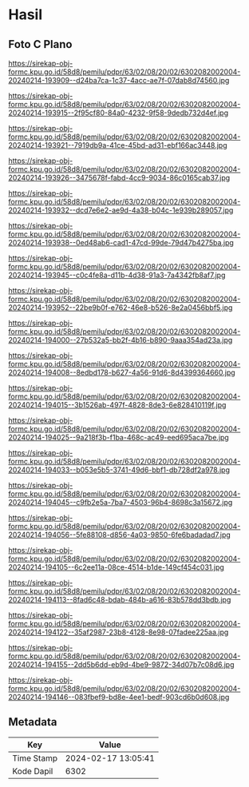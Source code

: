 # Hasil

## Foto C Plano

https://sirekap-obj-formc.kpu.go.id/58d8/pemilu/pdpr/63/02/08/20/02/6302082002004-20240214-193909--d24ba7ca-1c37-4acc-ae7f-07dab8d74560.jpg

https://sirekap-obj-formc.kpu.go.id/58d8/pemilu/pdpr/63/02/08/20/02/6302082002004-20240214-193915--2f95cf80-84a0-4232-9f58-9dedb732d4ef.jpg

https://sirekap-obj-formc.kpu.go.id/58d8/pemilu/pdpr/63/02/08/20/02/6302082002004-20240214-193921--7919db9a-41ce-45bd-ad31-ebf166ac3448.jpg

https://sirekap-obj-formc.kpu.go.id/58d8/pemilu/pdpr/63/02/08/20/02/6302082002004-20240214-193926--3475678f-fabd-4cc9-9034-86c0165cab37.jpg

https://sirekap-obj-formc.kpu.go.id/58d8/pemilu/pdpr/63/02/08/20/02/6302082002004-20240214-193932--dcd7e6e2-ae9d-4a38-b04c-1e939b289057.jpg

https://sirekap-obj-formc.kpu.go.id/58d8/pemilu/pdpr/63/02/08/20/02/6302082002004-20240214-193938--0ed48ab6-cad1-47cd-99de-79d47b4275ba.jpg

https://sirekap-obj-formc.kpu.go.id/58d8/pemilu/pdpr/63/02/08/20/02/6302082002004-20240214-193945--c0c4fe8a-d11b-4d38-91a3-7a4342fb8af7.jpg

https://sirekap-obj-formc.kpu.go.id/58d8/pemilu/pdpr/63/02/08/20/02/6302082002004-20240214-193952--22be9b0f-e762-46e8-b526-8e2a0456bbf5.jpg

https://sirekap-obj-formc.kpu.go.id/58d8/pemilu/pdpr/63/02/08/20/02/6302082002004-20240214-194000--27b532a5-bb2f-4b16-b890-9aaa354ad23a.jpg

https://sirekap-obj-formc.kpu.go.id/58d8/pemilu/pdpr/63/02/08/20/02/6302082002004-20240214-194008--8edbd178-b627-4a56-91d6-8d4399364660.jpg

https://sirekap-obj-formc.kpu.go.id/58d8/pemilu/pdpr/63/02/08/20/02/6302082002004-20240214-194015--3b1526ab-497f-4828-8de3-6e828410119f.jpg

https://sirekap-obj-formc.kpu.go.id/58d8/pemilu/pdpr/63/02/08/20/02/6302082002004-20240214-194025--9a218f3b-f1ba-468c-ac49-eed695aca7be.jpg

https://sirekap-obj-formc.kpu.go.id/58d8/pemilu/pdpr/63/02/08/20/02/6302082002004-20240214-194033--b053e5b5-3741-49d6-bbf1-db728df2a978.jpg

https://sirekap-obj-formc.kpu.go.id/58d8/pemilu/pdpr/63/02/08/20/02/6302082002004-20240214-194045--c9fb2e5a-7ba7-4503-96b4-8698c3a15672.jpg

https://sirekap-obj-formc.kpu.go.id/58d8/pemilu/pdpr/63/02/08/20/02/6302082002004-20240214-194056--5fe88108-d856-4a03-9850-6fe6badadad7.jpg

https://sirekap-obj-formc.kpu.go.id/58d8/pemilu/pdpr/63/02/08/20/02/6302082002004-20240214-194105--6c2ee11a-08ce-4514-b1de-149cf454c031.jpg

https://sirekap-obj-formc.kpu.go.id/58d8/pemilu/pdpr/63/02/08/20/02/6302082002004-20240214-194113--8fad6c48-bdab-484b-a616-83b578dd3bdb.jpg

https://sirekap-obj-formc.kpu.go.id/58d8/pemilu/pdpr/63/02/08/20/02/6302082002004-20240214-194122--35af2987-23b8-4128-8e98-07fadee225aa.jpg

https://sirekap-obj-formc.kpu.go.id/58d8/pemilu/pdpr/63/02/08/20/02/6302082002004-20240214-194155--2dd5b6dd-eb9d-4be9-9872-34d07b7c08d6.jpg

https://sirekap-obj-formc.kpu.go.id/58d8/pemilu/pdpr/63/02/08/20/02/6302082002004-20240214-194146--083fbef9-bd8e-4ee1-bedf-903cd6b0d608.jpg


## Metadata

| Key        | Value               |
| ---------- | ------------------- |
| Time Stamp | 2024-02-17 13:05:41 |
| Kode Dapil | 6302                |



